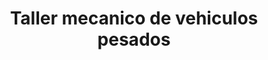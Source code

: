 ---
title: "Taller mecanico de vehiculos pesados"
url: /san-andres-cholula/taller-mecanico-de-vehiculos-pesados/
shop: reparación de automóviles
---